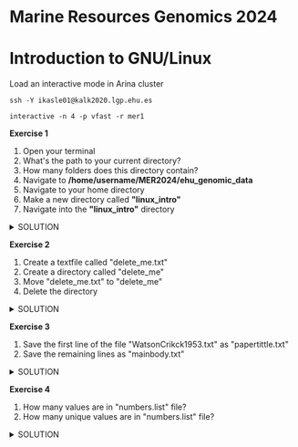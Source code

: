 # Marine Resources Genomics 2024


# Introduction to GNU/Linux


Load an interactive mode in Arina cluster

```
ssh -Y ikasle01@kalk2020.lgp.ehu.es
```


```
interactive -n 4 -p vfast -r mer1
````

**Exercise 1**

1. Open your terminal
2. What's the path to your current directory?
3. How many folders does this directory contain?
4. Navigate to **/home/username/MER2024/ehu_genomic_data**
5. Navigate to your home directory
6. Make a new directory called **"linux_intro"**
7. Navigate into the **"linux_intro"** directory

<details><summary>SOLUTION</summary>
<p>
  
```
pwd
```
  
```
ls
```
  
```
cd /home/username/MER2024/ehu_genomic_data
```
```
cd
```
```
mkdir linux_intro
```
```
cd /linux_intro
```
</p>
</details>

**Exercise 2**
1. Create a textfile called "delete_me.txt"
2. Create a directory called "delete_me"
3. Move "delete_me.txt" to "delete_me"
4. Delete the directory

<details><summary>SOLUTION</summary>
<p>
  
```
touch delete_me.txt
```

```
mkdir delete_me
```
```
mv delete_me.txt delete_me
``` 
```
rm -r delete_me
```
  
</p>
</details>

**Exercise 3**
1) Save the first line of the file "WatsonCrikck1953.txt" as "papertittle.txt"
2) Save the remaining lines as "mainbody.txt"

<details><summary>SOLUTION</summary>
<p>
  
```
head -1 WatsonCrick1953.txt > papertitle.txt
```

```
tail -n +2 WatsonCrick1953.txt > mainbody.txt
```
</p>
</details>

**Exercise 4**
1) How many values are in "numbers.list" file?
2) How many unique values are in "numbers.list" file?

<details><summary>SOLUTION</summary>
<p>
  
```
wc -l numbers.list
```

```
sort -u numbers.list | wc -l
```
</p>
</details>
